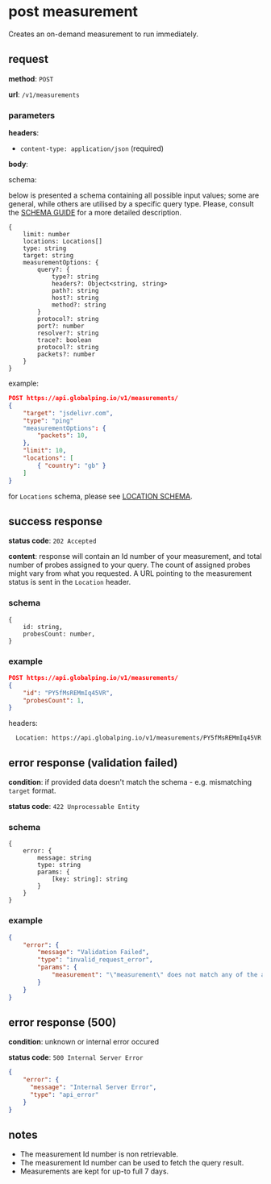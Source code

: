 # post measurement

Creates an on-demand measurement to run immediately.

## request

**method**: `POST`

**url**: `/v1/measurements`

### parameters

**headers**:
- `content-type: application/json` (required)

**body**:

schema:

below is presented a schema containing all possible input values; some are general, while others are utilised by a specific query type. Please, consult the [SCHEMA GUIDE](./schema/request.md) for a more detailed description.
```
{
    limit: number
    locations: Locations[]
    type: string
    target: string
    measurementOptions: {
        query?: {
            type?: string
            headers?: Object<string, string>
            path?: string
            host?: string
            method?: string
        }
        protocol?: string
        port?: number
        resolver?: string
        trace?: boolean
        protocol?: string
        packets?: number
    }
}
```
example:
```json
POST https://api.globalping.io/v1/measurements/
{
    "target": "jsdelivr.com",
    "type": "ping"
    "measurementOptions": {
        "packets": 10,
    },
    "limit": 10,
    "locations": [
        { "country": "gb" }
    ]
}
```
for `Locations` schema, please see [LOCATION SCHEMA](./schema/location.md).

## success response

**status code**: `202 Accepted`

**content**: response will contain an Id number of your measurement, and total number of probes assigned to your query. The count of assigned probes might vary from what you requested. A URL pointing to the measurement status is sent in the `Location` header.

### schema

```
{
    id: string,
    probesCount: number,
}
```

### example

```json
POST https://api.globalping.io/v1/measurements/
{
    "id": "PY5fMsREMmIq45VR",
    "probesCount": 1,
}
```

headers:

```
  Location: https://api.globalping.io/v1/measurements/PY5fMsREMmIq45VR
```

## error response (validation failed)

**condition**: if provided data doesn't match the schema - e.g. mismatching `target` format.

**status code**: `422 Unprocessable Entity`

### schema

```
{
    error: {
        message: string
        type: string
        params: {
            [key: string]: string
        }
    }
}
```

### example

```json
{
    "error": {
        "message": "Validation Failed",
        "type": "invalid_request_error",
        "params": {
            "measurement": "\"measurement\" does not match any of the allowed types"
        }
    }
}
```

## error response (500)

**condition**: unknown or internal error occured

**status code**: `500 Internal Server Error`

```json
{
    "error": {
      "message": "Internal Server Error",
      "type": "api_error"
    }
}
```

## notes
- The measurement Id number is non retrievable.
- The measurement Id number can be used to fetch the query result.
- Measurements are kept for up-to full 7 days.

